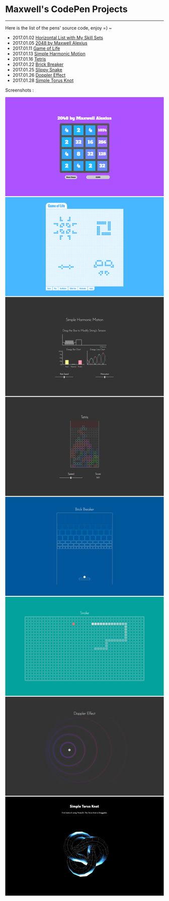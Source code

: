 # Maxwell's CodePen Projects
---

Here is the list of the pens' source code, enjoy =) ~

- 2017.01.02 <a href="http://codepen.io/maxwell_alexius/pen/jyNvYB">Horizontal List with My Skill Sets</a>
- 2017.01.05 <a href="http://codepen.io/maxwell_alexius/pen/BpaKKp">2048 by Maxwell Alexius</a>
- 2017.01.11 <a href="http://codepen.io/maxwell_alexius/pen/KaVENm">Game of Life</a>
- 2017.01.13 <a href="http://codepen.io/maxwell_alexius/pen/GrqKZQ">Simple Harmonic Motion</a>
- 2017.01.16 <a href="http://codepen.io/maxwell_alexius/pen/oBzppK">Tetris</a>
- 2017.01.22 <a href="http://codepen.io/maxwell_alexius/pen/PWmJmw">Brick Breaker</a>
- 2017.01.25 <a href="http://codepen.io/maxwell_alexius/pen/ZLJabv">Slippy Snake</a>
- 2017.01.26 <a href="http://codepen.io/maxwell_alexius/pen/VPzVqL">Doppler Effect</a>
- 2017.01.28 <a href="http://codepen.io/maxwell_alexius/pen/RKjRMz">Simple Torus Knot</a>

Screenshots :

<img src="img/2048_by_Maxwell_Alexius.png" alt="2048 code" />
<img src="img/Game_of_Life.png" alt="Game of Life" />
<img src="img/Simple_Harmonic_Motion.png" alt="Simple Harmonic Motion" />
<img src="img/Tetris.png" alt="tetris" />
<img src="img/Brick_Breaker.png" alt="brick breaker" />
<img src="img/Snake.png" alt="snake" />
<img src="img/Doppler_Effect.png" alt="doppler effect" />
<img src="img/Simple_Torus_Knot.png" alt="torus knot" />